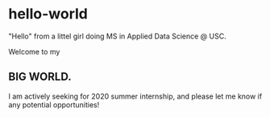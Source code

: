 # hello-world

"Hello" from a littel girl doing MS in Applied Data Science @ USC.

Welcome to my
## BIG WORLD.

I am actively seeking for 2020 summer internship, and please let me know if any potential opportunities!
